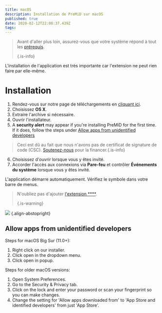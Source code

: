 ```yaml
---
title: macOS
description: Installation de PreMiD sur macOS
published: true
date: 2020-02-12T22:08:37.439Z
tags:
---
```


> Avant d'aller plus loin, assurez-vous que votre système répond à tout les [prérequis](/install/requirements). 
> 
> {.is-info}

L'installation de l'application est très importante car l'extension ne peut rien faire par elle-même.

# Installation
1. Rendez-vous sur notre page de téléchargements en [cliquant ici](https://premid.app/downloads).
2. Choisissez **OS X**.
3. Extraire l'archive si nécessaire.
4. Ouvrir l'installateur.
5. A **security alert** may appear if you're installing PreMiD for the first time. If it does, follow the steps under [Allow apps from unidentified developers](https://docs.premid.app/install/macos#allow-apps-from-unidentified-developers)
> Ceci est dû au fait que nous n'avons pas de certificat de signature de code (CSC). [Soutenez-nous](https://www.patreon.com/Timeraa) pour la financer.{.is-info}
6. Choisissez d'ouvrir lorsque vous y êtes invité.
7. Accorder l'accès aux connexions via **Pare-feu** et contrôler **Événements du système** lorsque vous y êtes invité.

L'application démarre automatiquement. Vérifiez le symbole dans votre barre de menus.

> N'oubliez pas d'ajouter [l'extension ****](/install). 
> 
> {.is-warning}

![](https://img.icons8.com/color/2x/mac-logo.png) {.align-abstopright}

## Allow apps from unidentified developers
Steps for macOS Big Sur (11.0+):
1. Right click on our installer.
2. Click open in the dropdown menu.
3. Click open in popup.

Steps for older macOS versions:
1. Open System Preferences.
2. Go to the Security & Privacy tab.
3. Click on the lock and enter your password or scan your fingerprint so you can make changes.
4. Change the setting for 'Allow apps downloaded from' to 'App Store and identified developers' from just 'App Store'.
